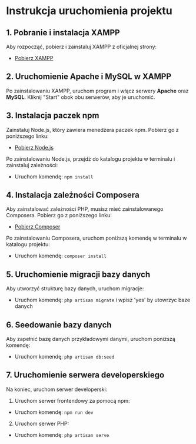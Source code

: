 # Instrukcja uruchomienia projektu

## 1. Pobranie i instalacja XAMPP

Aby rozpocząć, pobierz i zainstaluj XAMPP z oficjalnej strony:

- [Pobierz XAMPP](https://www.apachefriends.org/pl/index.html)

## 2. Uruchomienie Apache i MySQL w XAMPP

Po zainstalowaniu XAMPP, uruchom program i włącz serwery **Apache** oraz **MySQL**. Kliknij "Start" obok obu serwerów, aby je uruchomić.

## 3. Instalacja paczek npm

Zainstaluj Node.js, który zawiera menedżera paczek npm. Pobierz go z poniższego linku:

- [Pobierz Node.js](https://nodejs.org/)

Po zainstalowaniu Node.js, przejdź do katalogu projektu w terminalu i zainstaluj zależności:

- Uruchom komendę: `npm install`

## 4. Instalacja zależności Composera

Aby zainstalować zależności PHP, musisz mieć zainstalowanego Composera. Pobierz go z poniższego linku:

- [Pobierz Composer](https://getcomposer.org/)

Po zainstalowaniu Composera, uruchom poniższą komendę w terminalu w katalogu projektu:

- Uruchom komendę: `composer install`

## 5. Uruchomienie migracji bazy danych

Aby utworzyć strukturę bazy danych, uruchom migracje:

- Uruchom komendę: `php artisan migrate` i wpisz 'yes' by utowrzyc baze danych 

## 6. Seedowanie bazy danych

Aby zapełnić bazę danych przykładowymi danymi, uruchom poniższą komendę:

- Uruchom komendę: `php artisan db:seed`

## 7. Uruchomienie serwera developerskiego

Na koniec, uruchom serwer developerski:

1. Uruchom serwer frontendowy za pomocą npm:

- Uruchom komendę: `npm run dev`

2. Uruchom serwer PHP:

- Uruchom komendę: `php artisan serve`

